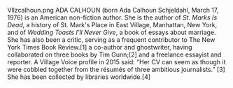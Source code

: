 Vllzcalhoun.png ADA CALHOUN (born Ada Calhoun Schjeldahl, March 17, 1976) is an American non-fiction author. She is the author of _St. Marks Is Dead_, a history of St. Mark's Place in East Village, Manhattan, New York, and of _Wedding Toasts I’ll Never Give_, a book of essays about marriage. She has also been a critic, serving as a frequent contributor to The New York Times Book Review.[1] a co-author and ghostwriter, having collaborated on three books by Tim Gunn;[2] and a freelance essayist and reporter. A Village Voice profile in 2015 said: “Her CV can seem as though it were cobbled together from the résumés of three ambitious journalists.” [3] She has been collected by libraries worldwide.[4]
